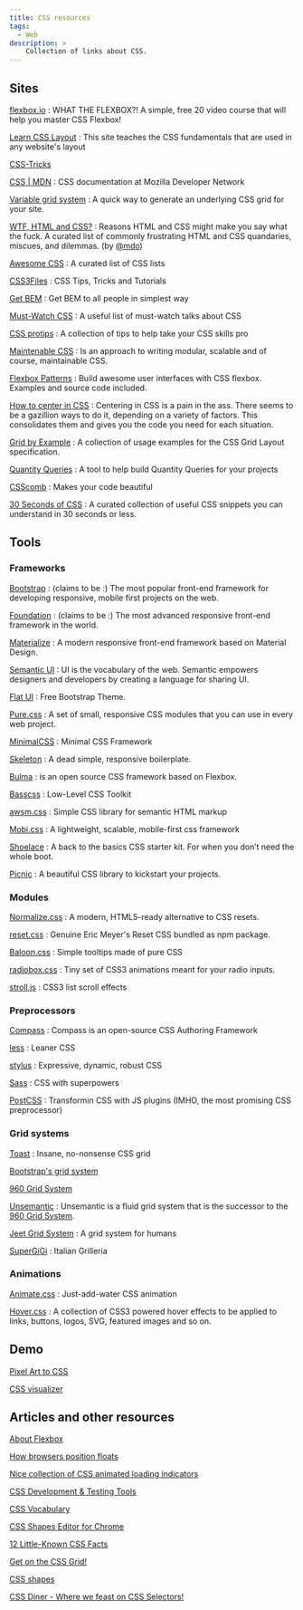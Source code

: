 ```yaml
---
title: CSS resources
tags:
  - Web
description: >
    Collection of links about CSS.
---
```


## Sites

[flexbox.io](http://flexbox.io)
: WHAT THE FLEXBOX?! A simple, free 20 video course that will help you master CSS Flexbox!

[Learn CSS Layout](http://learnlayout.com/)
: This site teaches the CSS fundamentals that are used in any website's layout

[CSS-Tricks](http://css-tricks.com/)

[CSS | MDN](https://developer.mozilla.org/en-US/docs/Web/CSS)
: CSS documentation at Mozilla Developer Network

[Variable grid system](http://grids.heroku.com/)
: A quick way to generate an underlying CSS grid for your site.

[WTF, HTML and CSS?](http://wtfhtmlcss.com/)
: Reasons HTML and CSS might make you say what the fuck. A curated list of commonly frustrating HTML and CSS quandaries, miscues, and dilemmas. (by [@mdo][1])

[Awesome CSS](https://github.com/sotayamashita/awesome-css)
: A curated list of CSS lists

[CSS3Files](http://css3files.com/)
: CSS Tips, Tricks and Tutorials

[Get BEM](http://getbem.com)
: Get BEM to all people in simplest way

[Must-Watch CSS](https://github.com/AllThingsSmitty/must-watch-css)
: A useful list of must-watch talks about CSS

[CSS protips](https://github.com/AllThingsSmitty/css-protips)
: A collection of tips to help take your CSS skills pro

[Maintenable CSS](http://maintainablecss.com/)
: Is an approach to writing modular, scalable and of course, maintainable CSS.

[Flexbox Patterns](http://www.flexboxpatterns.com/)
: Build awesome user interfaces with CSS flexbox. Examples and source code included.

[How to center in CSS](http://howtocenterincss.com/)
: Centering in CSS is a pain in the ass. There seems to be a gazillion ways to do it, depending on a variety of factors. This consolidates them and gives you the code you need for each situation.

[Grid by Example](http://gridbyexample.com/)
: A collection of usage examples for the CSS Grid Layout specification.

[Quantity Queries](http://quantityqueries.com/)
: A tool to help build Quantity Queries for your projects

[CSScomb](http://csscomb.com/)
: Makes your code beautiful

[30 Seconds of CSS](https://30-seconds.github.io/30-seconds-of-css/)
: A curated collection of useful CSS snippets you can understand in 30 seconds or less.

## Tools

### Frameworks

[Bootstrap](http://getbootstrap.com/)
: (claims to be :) The most popular front-end framework for developing responsive, mobile first projects on the web.

[Foundation](http://foundation.zurb.com/)
: (claims to be :) The most advanced responsive front-end framework in the world.

[Materialize](http://materializecss.com/)
: A modern responsive front-end framework based on Material Design.

[Semantic UI](http://semantic-ui.com/)
: UI is the vocabulary of the web. Semantic empowers designers and developers by creating a language for sharing UI.

[Flat UI](http://designmodo.com/flat-free/)
: Free Bootstrap Theme.

[Pure.css](http://purecss.io/)
: A set of small, responsive CSS modules that you can use in every web project.

[MinimalCSS](http://minimalcss.com/)
: Minimal CSS Framework

[Skeleton](http://getskeleton.com/)
: A dead simple, responsive boilerplate.

[Bulma](https://bulma.io/)
: is an open source CSS framework based on Flexbox.

[Basscss](http://www.basscss.com/)
: Low-Level CSS Toolkit

[awsm.css](https://igoradamenko.github.io/awsm.css/)
: Simple CSS library for semantic HTML markup

[Mobi.css](http://getmobicss.com/)
: A lightweight, scalable, mobile-first css framework

[Shoelace](https://shoelace.style/)
: A back to the basics CSS starter kit. For when you don’t need the whole boot.

[Picnic](https://picnicss.com/)
: A beautiful CSS library to kickstart your projects.

### Modules

[Normalize.css](https://necolas.github.io/normalize.css/)
: A modern, HTML5-ready alternative to CSS resets.

[reset.css](https://www.npmjs.com/package/reset.css)
: Genuine Eric Meyer's Reset CSS bundled as npm package.

[Baloon.css](http://kazzkiq.github.io/balloon.css/)
: Simple tooltips made of pure CSS

[radiobox.css](https://720kb.github.io/radiobox.css/)
: Tiny set of CSS3 animations meant for your radio inputs.

[stroll.js](http://lab.hakim.se/scroll-effects/)
: CSS3 list scroll effects

### Preprocessors

[Compass](http://compass-style.org/)
: Compass is an open-source CSS Authoring Framework

[less](http://lesscss.org/)
: Leaner CSS

[stylus](http://learnboost.github.io/stylus/)
: Expressive, dynamic, robust CSS

[Sass](http://sass-lang.com/)
: CSS with superpowers

[PostCSS](https://github.com/postcss/postcss)
: Transformin CSS with JS plugins (IMHO, the most promising CSS preprocessor)

### Grid systems

[Toast](https://daneden.github.io/Toast/)
: Insane, no-nonsense CSS grid

[Bootstrap's grid system](http://getbootstrap.com/css/#grid)

[960 Grid System][2]

[Unsemantic](http://unsemantic.com/)
: Unsemantic is a fluid grid system that is the successor to the [960 Grid System][2].

[Jeet Grid System](http://jeet.gs/)
: A grid system for humans

[SuperGiGi](http://objectway.github.io/super-gigi/index.html)
: Italian Grilleria

### Animations

[Animate.css](https://daneden.github.io/animate.css/)
: Just-add-water CSS animation

[Hover.css](http://ianlunn.github.io/Hover/)
: A collection of CSS3 powered hover effects to be applied to links, buttons, logos, SVG, featured images and so on.

## Demo

[Pixel Art to CSS](https://www.pixelartcss.com/)

[CSS visualizer](http://likethemammal.github.io/css-visualizer/)

## Articles and other resources

[About Flexbox](https://speakerdeck.com/makhbeth/about-flexbox-you-cant-float-anymore)

[How browsers position floats](https://meowni.ca/posts/float-layout/)

[Nice collection of CSS animated loading indicators](http://tobiasahlin.com/spinkit/)

[CSS Development & Testing Tools](https://tech.bellycard.com/blog/css-development-testing-tools/)

[CSS Vocabulary](http://pumpula.net/p/apps/css-vocabulary/)

[CSS Shapes Editor for Chrome](http://razvancaliman.com/writing/css-shapes-editor-chrome/)

[12 Little-Known CSS Facts](http://www.sitepoint.com/12-little-known-css-facts/)

[Get on the CSS Grid!](http://updates.html5rocks.com/2014/03/Get-on-the-CSS-Grid)

[CSS shapes](http://alistapart.com/article/css-shapes-101)

[CSS Diner - Where we feast on CSS Selectors!](http://flukeout.github.io/)

  [1]: https://twitter.com/mdo
  [2]: http://960.gs/

